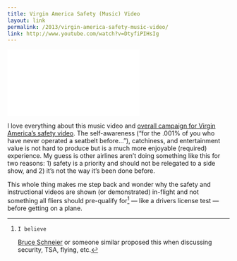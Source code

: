 ```yaml
---
title: Virgin America Safety (Music) Video
layout: link
permalink: /2013/virgin-america-safety-music-video/
link: http://www.youtube.com/watch?v=DtyfiPIHsIg
---
```

<div class="video-container"><iframe src="//www.youtube.com/embed/DtyfiPIHsIg?rel=0" frameborder="0" allowfullscreen></iframe></div>

I love everything about this music video and [overall campaign for Virgin America&#8217;s safety video][1]. The self-awareness (&#8220;for the .001% of you who have never operated a seatbelt before&#8230;&#8221;), catchiness, and entertainment value is not hard to produce but is a much more enjoyable (required) experience. My guess is other airlines aren&#8217;t doing something like this for two reasons: 1) safety is a priority and should not be relegated to a side show, and 2) it&#8217;s not the way it&#8217;s been done before.

This whole thing makes me step back and wonder why the safety and instructional videos are shown (or demonstrated) in-flight and not something all fliers should pre-qualify for[^1] — like a drivers license test — before getting on a plane.

[^1]:    I believe
    [Bruce Schneier][2] or someone similar proposed this when discussing security, TSA, flying, etc.

 [1]: http://vxsafetydance.com
 [2]: https://www.schneier.com

